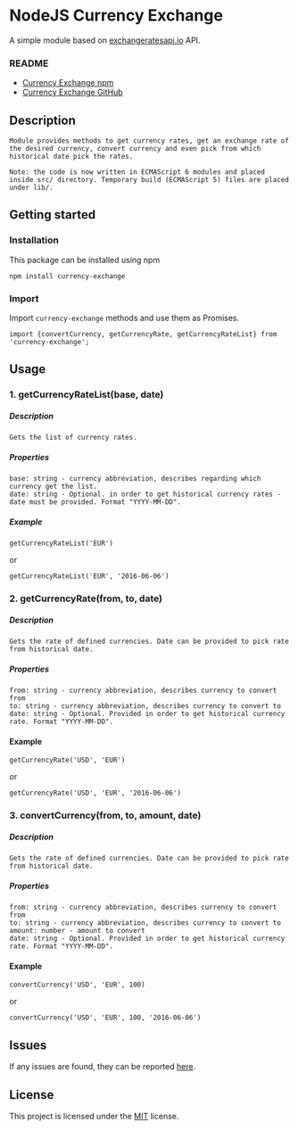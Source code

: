 # NodeJS Currency Exchange

A simple module based on [exchangeratesapi.io](https://exchangeratesapi.io/) API.

### README
- [Currency Exchange npm]()
- [Currency Exchange GitHub](https://github.com/simaskem/currency-exchange)

## Description
```
Module provides methods to get currency rates, get an exchange rate of the desired currency, convert currency and even pick from which historical date pick the rates.
```
```
Note: the code is now written in ECMAScript 6 modules and placed inside src/ directory. Temporary build (ECMAScript 5) files are placed under lib/.
```

## Getting started

### Installation
This package can be installed using npm

```
npm install currency-exchange
```

### Import
Import `currency-exchange` methods and use them as Promises.

```
import {convertCurrency, getCurrencyRate, getCurrencyRateList} from 'currency-exchange';
```

## Usage

### 1. getCurrencyRateList(base, date)

##### Description
```
Gets the list of currency rates.
```

##### Properties
```
base: string - currency abbreviation, describes regarding which currency get the list.
date: string - Optional. in order to get historical currency rates - date must be provided. Format "YYYY-MM-DD".
```

##### Example
```
getCurrencyRateList('EUR')
```
or
```
getCurrencyRateList('EUR', '2016-06-06')
```

### 2. getCurrencyRate(from, to, date)

##### Description
```
Gets the rate of defined currencies. Date can be provided to pick rate from historical date.
```

##### Properties
```
from: string - currency abbreviation, describes currency to convert from
to: string - currency abbreviation, describes currency to convert to
date: string - Optional. Provided in order to get historical currency rate. Format "YYYY-MM-DD".
```

#### Example
```
getCurrencyRate('USD', 'EUR')
```
or
```
getCurrencyRate('USD', 'EUR', '2016-06-06')
```

### 3. convertCurrency(from, to, amount, date)

##### Description
```
Gets the rate of defined currencies. Date can be provided to pick rate from historical date.
```

##### Properties
```
from: string - currency abbreviation, describes currency to convert from
to: string - currency abbreviation, describes currency to convert to
amount: number - amount to convert
date: string - Optional. Provided in order to get historical currency rate. Format "YYYY-MM-DD".
```

#### Example
```
convertCurrency('USD', 'EUR', 100)
```
or
```
convertCurrency('USD', 'EUR', 100, '2016-06-06')
```

## Issues
If any issues are found, they can be reported [here](https://github.com/simaskem/currency-exchange/issues).

## License

This project is licensed under the [MIT](LICENSE) license.

